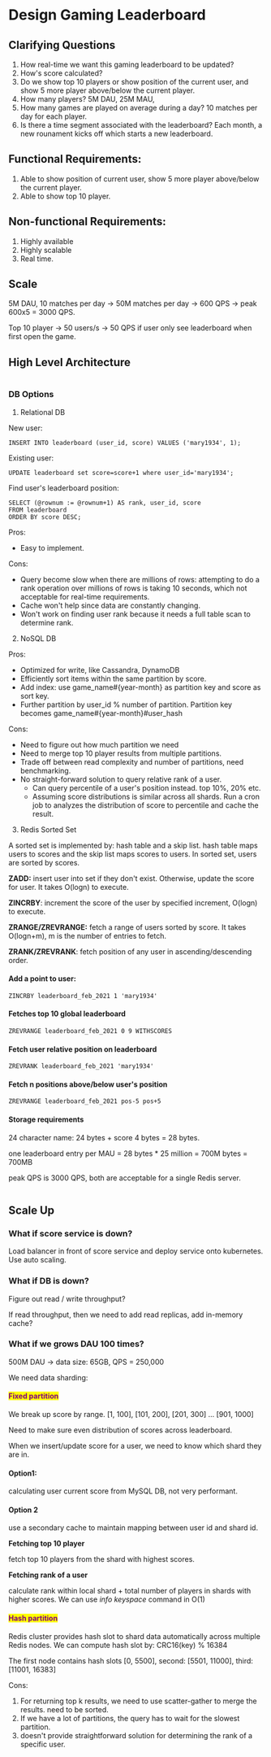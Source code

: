 # Design Gaming Leaderboard

## Clarifying Questions

1. How real-time we want this gaming leaderboard to be updated?
2. How's score calculated?
3. Do we show top 10 players or show position of the current user, and show 5 more player above/below the current player.
4. How many players? 5M DAU, 25M MAU,&#x20;
5. How many games are played on average during a day? 10 matches per day for each player.
6. Is there a time segment associated with the leaderboard? Each month, a new rounament kicks off which starts a new leaderboard.

## Functional Requirements:

1. Able to show position of current user, show 5 more player above/below the current player.
2. Able to show top 10 player.

## Non-functional Requirements:

1. Highly available
2. Highly scalable
3. Real time.

## Scale

5M DAU, 10 matches per day -> 50M matches per day -> 600 QPS -> peak 600x5 = 3000 QPS.

Top 10 player -> 50 users/s -> 50 QPS if user only see leaderboard when first open the game.

## High Level Architecture

<img src="../../.gitbook/assets/file.excalidraw (16).svg" alt="" class="gitbook-drawing">



### DB Options

1. Relational DB

New user:

```
INSERT INTO leaderboard (user_id, score) VALUES ('mary1934', 1);
```

Existing user:

```
UPDATE leaderboard set score=score+1 where user_id='mary1934';
```

Find user's leaderboard position:

```
SELECT (@rownum := @rownum+1) AS rank, user_id, score
FROM leaderboard
ORDER BY score DESC;
```

Pros:

* Easy to implement.

Cons:

* Query become slow when there are millions of rows: attempting to do a rank operation over millions of rows is taking 10 seconds, which not acceptable for real-time requirements.&#x20;
* Cache won't help since data are constantly changing.
* Won't work on finding user rank because it needs a full table scan to determine rank.

2. NoSQL DB

Pros:

* Optimized for write, like Cassandra, DynamoDB
* Efficiently sort items within the same partition by score.
* Add index: use game\_name#{year-month} as partition key and score as sort key.
* Further partition by user\_id % number of partition. Partition key becomes game\_name#{year-month}#user\_hash

Cons:

* Need to figure out how much partition we need
* Need to merge top 10 player results from multiple partitions.
* Trade off between read complexity and number of partitions, need benchmarking.
* No straight-forward solution to query relative rank of a user.
  * Can query percentile of a user's position instead. top 10%, 20% etc.
  * Assuming score distributions is similar across all shards. Run a cron job to analyzes the distribution of score to percentile and cache the result.

3. Redis Sorted Set

A sorted set is implemented by: hash table and a skip list.  hash table maps users to scores and the skip list maps scores to users. In sorted set, users are sorted by scores.

**ZADD:** insert user into set if they don't exist. Otherwise, update the score for user. It takes O(logn) to execute.

**ZINCRBY**: increment the score of the user by specified increment, O(logn) to execute.

**ZRANGE/ZREVRANGE:** fetch a range of users sorted by score. It takes O(logn+m), m is the number of entries to fetch.&#x20;

**ZRANK/ZREVRANK**: fetch position of any user in ascending/descending order.

#### Add a point to user:

```
ZINCRBY leaderboard_feb_2021 1 'mary1934'
```

#### Fetches top 10 global leaderboard

```
ZREVRANGE leaderboard_feb_2021 0 9 WITHSCORES
```

#### Fetch user relative position on leaderboard

```
ZREVRANK leaderboard_feb_2021 'mary1934'
```

#### Fetch n positions above/below user's position

```
ZREVRANGE leaderboard_feb_2021 pos-5 pos+5
```

#### Storage requirements

24 character name: 24 bytes + score 4 bytes = 28 bytes.

one leaderboard entry per MAU = 28 bytes \* 25 million = 700M bytes = 700MB

peak QPS is 3000 QPS, both are acceptable for a single Redis server.

<img src="../../.gitbook/assets/file.excalidraw (17).svg" alt="" class="gitbook-drawing">

## Scale Up

### What if score service is down?

Load balancer in front of score service and deploy service onto kubernetes. Use auto scaling.

### What if DB is down?

Figure out read / write throughput?

If read throughput, then we need to add read replicas, add in-memory cache?

### What if we grows DAU 100 times?

500M DAU -> data size: 65GB, QPS = 250,000

We need data sharding:

#### <mark style="color:purple;">Fixed partition</mark>

We break up score by range. \[1, 100], \[101, 200], \[201, 300] ... \[901, 1000]

Need to make sure even distribution of scores across leaderboard.

When we insert/update score for a user, we need to know which shard they are in.&#x20;

#### Option1:

calculating user current score from MySQL DB, not very performant.

#### Option 2

use a secondary cache to maintain mapping between user id and shard id.

**Fetching top 10 player**

fetch top 10 players from the shard with highest scores.

**Fetching rank of a user**

calculate rank within local shard + total number of players in shards with higher scores. We can use _info keyspace_ command in O(1)

#### <mark style="color:purple;">Hash partition</mark>

Redis cluster provides hash slot to shard data automatically across multiple Redis nodes. We can compute hash slot by: CRC16(key) % 16384

The first node contains hash slots \[0, 5500], second: \[5501, 11000], third: \[11001, 16383]

Cons:

1. For returning top k results, we need to use scatter-gather to merge the results. need to be sorted.
2. If we have a lot of partitions, the query has to wait for the slowest partition.
3. doesn't provide straightforward solution for determining the rank of a specific user.
